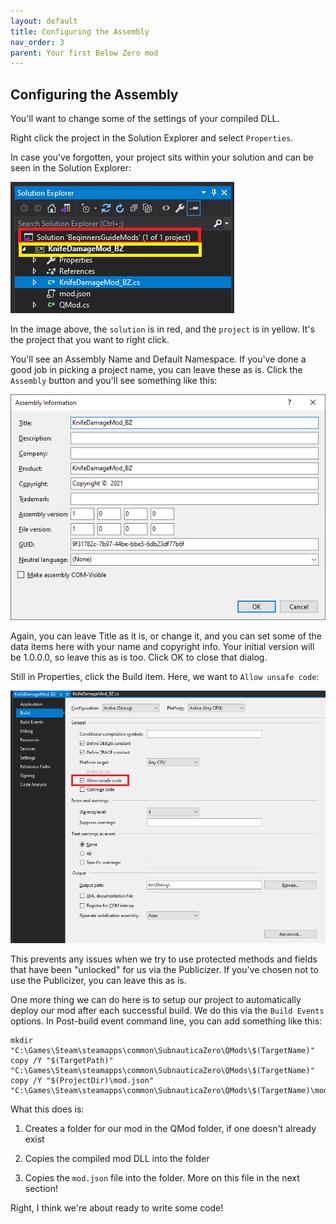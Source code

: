 ```yaml
---
layout: default
title: Configuring the Assembly
nav_order: 3
parent: Your first Below Zero mod
---
```


## Configuring the Assembly

You'll want to change some of the settings of your compiled DLL.

Right click the project in the Solution Explorer and select `Properties`.

In case you've forgotten, your project sits within your solution and can be seen in the Solution Explorer:

![](.\media\newprojectsolutionexplorer.png)

In the image above, the `solution` is in red, and the `project` is in yellow. It's the project that you want to right click.

You'll see an Assembly Name and Default Namespace. If you've done a good job in picking a project name, you can leave these as is. Click the `Assembly` button and you'll see something like this:

![](.\media\assemblyinformation.png)

Again, you can leave Title as it is, or change it, and you can set some of the data items here with your name and copyright info. Your initial version will be 1.0.0.0, so leave this as is too. Click OK to close that dialog.

Still in Properties, click the Build item. Here, we want to `Allow unsafe code`:

![](.\media\allowunsafecode.png)

This prevents any issues when we try to use protected methods and fields that have been "unlocked" for us via the Publicizer. If you've chosen not to use the Publicizer, you can leave this as is.

One more thing we can do here is to setup our project to automatically deploy our mod after each successful build. We do this via the `Build Events` options. In Post-build event command line, you can add something like this:

```
mkdir "C:\Games\Steam\steamapps\common\SubnauticaZero\QMods\$(TargetName)"
copy /Y "$(TargetPath)" "C:\Games\Steam\steamapps\common\SubnauticaZero\QMods\$(TargetName)"
copy /Y "$(ProjectDir)\mod.json" "C:\Games\Steam\steamapps\common\SubnauticaZero\QMods\$(TargetName)\mod.json"
```

What this does is:

1.  Creates a folder for our mod in the QMod folder, if one doesn't already exist

2.  Copies the compiled mod DLL into the folder

3.  Copies the `mod.json` file into the folder. More on this file in the next section!

Right, I think we're about ready to write some code!
